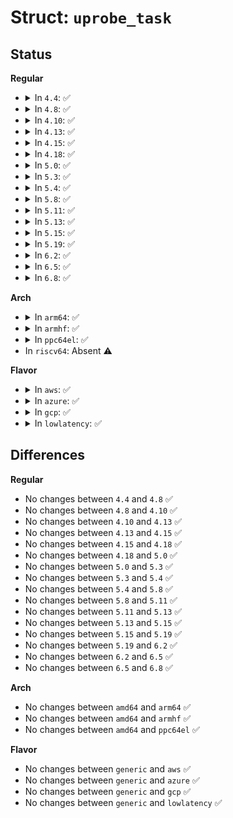 # Struct: <code>uprobe_task</code>

## Status
<b>Regular</b>
<ul>
<li>
<details>
<summary>In <code>4.4</code>: ✅</summary>

```c
struct uprobe_task {
    enum uprobe_task_state state;
    struct arch_uprobe_task autask;
    long unsigned int vaddr;
    struct callback_head dup_xol_work;
    long unsigned int dup_xol_addr;
    struct uprobe *active_uprobe;
    long unsigned int xol_vaddr;
    struct return_instance *return_instances;
    unsigned int depth;
};
```
</details>
</li>
<li>
<details>
<summary>In <code>4.8</code>: ✅</summary>

```c
struct uprobe_task {
    enum uprobe_task_state state;
    struct arch_uprobe_task autask;
    long unsigned int vaddr;
    struct callback_head dup_xol_work;
    long unsigned int dup_xol_addr;
    struct uprobe *active_uprobe;
    long unsigned int xol_vaddr;
    struct return_instance *return_instances;
    unsigned int depth;
};
```
</details>
</li>
<li>
<details>
<summary>In <code>4.10</code>: ✅</summary>

```c
struct uprobe_task {
    enum uprobe_task_state state;
    struct arch_uprobe_task autask;
    long unsigned int vaddr;
    struct callback_head dup_xol_work;
    long unsigned int dup_xol_addr;
    struct uprobe *active_uprobe;
    long unsigned int xol_vaddr;
    struct return_instance *return_instances;
    unsigned int depth;
};
```
</details>
</li>
<li>
<details>
<summary>In <code>4.13</code>: ✅</summary>

```c
struct uprobe_task {
    enum uprobe_task_state state;
    struct arch_uprobe_task autask;
    long unsigned int vaddr;
    struct callback_head dup_xol_work;
    long unsigned int dup_xol_addr;
    struct uprobe *active_uprobe;
    long unsigned int xol_vaddr;
    struct return_instance *return_instances;
    unsigned int depth;
};
```
</details>
</li>
<li>
<details>
<summary>In <code>4.15</code>: ✅</summary>

```c
struct uprobe_task {
    enum uprobe_task_state state;
    struct arch_uprobe_task autask;
    long unsigned int vaddr;
    struct callback_head dup_xol_work;
    long unsigned int dup_xol_addr;
    struct uprobe *active_uprobe;
    long unsigned int xol_vaddr;
    struct return_instance *return_instances;
    unsigned int depth;
};
```
</details>
</li>
<li>
<details>
<summary>In <code>4.18</code>: ✅</summary>

```c
struct uprobe_task {
    enum uprobe_task_state state;
    struct arch_uprobe_task autask;
    long unsigned int vaddr;
    struct callback_head dup_xol_work;
    long unsigned int dup_xol_addr;
    struct uprobe *active_uprobe;
    long unsigned int xol_vaddr;
    struct return_instance *return_instances;
    unsigned int depth;
};
```
</details>
</li>
<li>
<details>
<summary>In <code>5.0</code>: ✅</summary>

```c
struct uprobe_task {
    enum uprobe_task_state state;
    struct arch_uprobe_task autask;
    long unsigned int vaddr;
    struct callback_head dup_xol_work;
    long unsigned int dup_xol_addr;
    struct uprobe *active_uprobe;
    long unsigned int xol_vaddr;
    struct return_instance *return_instances;
    unsigned int depth;
};
```
</details>
</li>
<li>
<details>
<summary>In <code>5.3</code>: ✅</summary>

```c
struct uprobe_task {
    enum uprobe_task_state state;
    struct arch_uprobe_task autask;
    long unsigned int vaddr;
    struct callback_head dup_xol_work;
    long unsigned int dup_xol_addr;
    struct uprobe *active_uprobe;
    long unsigned int xol_vaddr;
    struct return_instance *return_instances;
    unsigned int depth;
};
```
</details>
</li>
<li>
<details>
<summary>In <code>5.4</code>: ✅</summary>

```c
struct uprobe_task {
    enum uprobe_task_state state;
    struct arch_uprobe_task autask;
    long unsigned int vaddr;
    struct callback_head dup_xol_work;
    long unsigned int dup_xol_addr;
    struct uprobe *active_uprobe;
    long unsigned int xol_vaddr;
    struct return_instance *return_instances;
    unsigned int depth;
};
```
</details>
</li>
<li>
<details>
<summary>In <code>5.8</code>: ✅</summary>

```c
struct uprobe_task {
    enum uprobe_task_state state;
    struct arch_uprobe_task autask;
    long unsigned int vaddr;
    struct callback_head dup_xol_work;
    long unsigned int dup_xol_addr;
    struct uprobe *active_uprobe;
    long unsigned int xol_vaddr;
    struct return_instance *return_instances;
    unsigned int depth;
};
```
</details>
</li>
<li>
<details>
<summary>In <code>5.11</code>: ✅</summary>

```c
struct uprobe_task {
    enum uprobe_task_state state;
    struct arch_uprobe_task autask;
    long unsigned int vaddr;
    struct callback_head dup_xol_work;
    long unsigned int dup_xol_addr;
    struct uprobe *active_uprobe;
    long unsigned int xol_vaddr;
    struct return_instance *return_instances;
    unsigned int depth;
};
```
</details>
</li>
<li>
<details>
<summary>In <code>5.13</code>: ✅</summary>

```c
struct uprobe_task {
    enum uprobe_task_state state;
    struct arch_uprobe_task autask;
    long unsigned int vaddr;
    struct callback_head dup_xol_work;
    long unsigned int dup_xol_addr;
    struct uprobe *active_uprobe;
    long unsigned int xol_vaddr;
    struct return_instance *return_instances;
    unsigned int depth;
};
```
</details>
</li>
<li>
<details>
<summary>In <code>5.15</code>: ✅</summary>

```c
struct uprobe_task {
    enum uprobe_task_state state;
    struct arch_uprobe_task autask;
    long unsigned int vaddr;
    struct callback_head dup_xol_work;
    long unsigned int dup_xol_addr;
    struct uprobe *active_uprobe;
    long unsigned int xol_vaddr;
    struct return_instance *return_instances;
    unsigned int depth;
};
```
</details>
</li>
<li>
<details>
<summary>In <code>5.19</code>: ✅</summary>

```c
struct uprobe_task {
    enum uprobe_task_state state;
    struct arch_uprobe_task autask;
    long unsigned int vaddr;
    struct callback_head dup_xol_work;
    long unsigned int dup_xol_addr;
    struct uprobe *active_uprobe;
    long unsigned int xol_vaddr;
    struct return_instance *return_instances;
    unsigned int depth;
};
```
</details>
</li>
<li>
<details>
<summary>In <code>6.2</code>: ✅</summary>

```c
struct uprobe_task {
    enum uprobe_task_state state;
    struct arch_uprobe_task autask;
    long unsigned int vaddr;
    struct callback_head dup_xol_work;
    long unsigned int dup_xol_addr;
    struct uprobe *active_uprobe;
    long unsigned int xol_vaddr;
    struct return_instance *return_instances;
    unsigned int depth;
};
```
</details>
</li>
<li>
<details>
<summary>In <code>6.5</code>: ✅</summary>

```c
struct uprobe_task {
    enum uprobe_task_state state;
    struct arch_uprobe_task autask;
    long unsigned int vaddr;
    struct callback_head dup_xol_work;
    long unsigned int dup_xol_addr;
    struct uprobe *active_uprobe;
    long unsigned int xol_vaddr;
    struct return_instance *return_instances;
    unsigned int depth;
};
```
</details>
</li>
<li>
<details>
<summary>In <code>6.8</code>: ✅</summary>

```c
struct uprobe_task {
    enum uprobe_task_state state;
    struct arch_uprobe_task autask;
    long unsigned int vaddr;
    struct callback_head dup_xol_work;
    long unsigned int dup_xol_addr;
    struct uprobe *active_uprobe;
    long unsigned int xol_vaddr;
    struct return_instance *return_instances;
    unsigned int depth;
};
```
</details>
</li>
</ul>
<b>Arch</b>
<ul>
<li>
<details>
<summary>In <code>arm64</code>: ✅</summary>

```c
struct uprobe_task {
    enum uprobe_task_state state;
    struct arch_uprobe_task autask;
    long unsigned int vaddr;
    struct callback_head dup_xol_work;
    long unsigned int dup_xol_addr;
    struct uprobe *active_uprobe;
    long unsigned int xol_vaddr;
    struct return_instance *return_instances;
    unsigned int depth;
};
```
</details>
</li>
<li>
<details>
<summary>In <code>armhf</code>: ✅</summary>

```c
struct uprobe_task {
    enum uprobe_task_state state;
    struct arch_uprobe_task autask;
    long unsigned int vaddr;
    struct callback_head dup_xol_work;
    long unsigned int dup_xol_addr;
    struct uprobe *active_uprobe;
    long unsigned int xol_vaddr;
    struct return_instance *return_instances;
    unsigned int depth;
};
```
</details>
</li>
<li>
<details>
<summary>In <code>ppc64el</code>: ✅</summary>

```c
struct uprobe_task {
    enum uprobe_task_state state;
    struct arch_uprobe_task autask;
    long unsigned int vaddr;
    struct callback_head dup_xol_work;
    long unsigned int dup_xol_addr;
    struct uprobe *active_uprobe;
    long unsigned int xol_vaddr;
    struct return_instance *return_instances;
    unsigned int depth;
};
```
</details>
</li>
<li>
In <code>riscv64</code>: Absent ⚠️
</li>
</ul>
<b>Flavor</b>
<ul>
<li>
<details>
<summary>In <code>aws</code>: ✅</summary>

```c
struct uprobe_task {
    enum uprobe_task_state state;
    struct arch_uprobe_task autask;
    long unsigned int vaddr;
    struct callback_head dup_xol_work;
    long unsigned int dup_xol_addr;
    struct uprobe *active_uprobe;
    long unsigned int xol_vaddr;
    struct return_instance *return_instances;
    unsigned int depth;
};
```
</details>
</li>
<li>
<details>
<summary>In <code>azure</code>: ✅</summary>

```c
struct uprobe_task {
    enum uprobe_task_state state;
    struct arch_uprobe_task autask;
    long unsigned int vaddr;
    struct callback_head dup_xol_work;
    long unsigned int dup_xol_addr;
    struct uprobe *active_uprobe;
    long unsigned int xol_vaddr;
    struct return_instance *return_instances;
    unsigned int depth;
};
```
</details>
</li>
<li>
<details>
<summary>In <code>gcp</code>: ✅</summary>

```c
struct uprobe_task {
    enum uprobe_task_state state;
    struct arch_uprobe_task autask;
    long unsigned int vaddr;
    struct callback_head dup_xol_work;
    long unsigned int dup_xol_addr;
    struct uprobe *active_uprobe;
    long unsigned int xol_vaddr;
    struct return_instance *return_instances;
    unsigned int depth;
};
```
</details>
</li>
<li>
<details>
<summary>In <code>lowlatency</code>: ✅</summary>

```c
struct uprobe_task {
    enum uprobe_task_state state;
    struct arch_uprobe_task autask;
    long unsigned int vaddr;
    struct callback_head dup_xol_work;
    long unsigned int dup_xol_addr;
    struct uprobe *active_uprobe;
    long unsigned int xol_vaddr;
    struct return_instance *return_instances;
    unsigned int depth;
};
```
</details>
</li>
</ul>

## Differences
<b>Regular</b>
<ul>
<li>
No changes between <code>4.4</code> and <code>4.8</code> ✅
</li>
<li>
No changes between <code>4.8</code> and <code>4.10</code> ✅
</li>
<li>
No changes between <code>4.10</code> and <code>4.13</code> ✅
</li>
<li>
No changes between <code>4.13</code> and <code>4.15</code> ✅
</li>
<li>
No changes between <code>4.15</code> and <code>4.18</code> ✅
</li>
<li>
No changes between <code>4.18</code> and <code>5.0</code> ✅
</li>
<li>
No changes between <code>5.0</code> and <code>5.3</code> ✅
</li>
<li>
No changes between <code>5.3</code> and <code>5.4</code> ✅
</li>
<li>
No changes between <code>5.4</code> and <code>5.8</code> ✅
</li>
<li>
No changes between <code>5.8</code> and <code>5.11</code> ✅
</li>
<li>
No changes between <code>5.11</code> and <code>5.13</code> ✅
</li>
<li>
No changes between <code>5.13</code> and <code>5.15</code> ✅
</li>
<li>
No changes between <code>5.15</code> and <code>5.19</code> ✅
</li>
<li>
No changes between <code>5.19</code> and <code>6.2</code> ✅
</li>
<li>
No changes between <code>6.2</code> and <code>6.5</code> ✅
</li>
<li>
No changes between <code>6.5</code> and <code>6.8</code> ✅
</li>
</ul>
<b>Arch</b>
<ul>
<li>
No changes between <code>amd64</code> and <code>arm64</code> ✅
</li>
<li>
No changes between <code>amd64</code> and <code>armhf</code> ✅
</li>
<li>
No changes between <code>amd64</code> and <code>ppc64el</code> ✅
</li>
</ul>
<b>Flavor</b>
<ul>
<li>
No changes between <code>generic</code> and <code>aws</code> ✅
</li>
<li>
No changes between <code>generic</code> and <code>azure</code> ✅
</li>
<li>
No changes between <code>generic</code> and <code>gcp</code> ✅
</li>
<li>
No changes between <code>generic</code> and <code>lowlatency</code> ✅
</li>
</ul>

